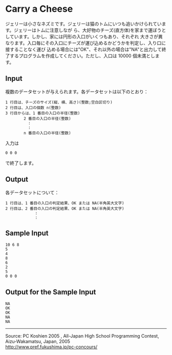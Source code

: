 # Carry a Cheese

ジェリーは小さなネズミです。ジェリーは猫のトムにいつも追いかけられています。ジェリーはトムに注意しなが ら、大好物のチーズ(直方体)を家まで運ぼうとしています。しかし、家には円形の入口がいくつもあり、それぞれ 大きさが異なります。入口毎にその入口にチーズが運び込めるかどうかを判定し、入り口に接することなく運び 込める場合には"OK"、それ以外の場合は"NA"と出力して終了するプログラムを作成してください。ただし、入口は 10000 個未満とします。

## Input

複数のデータセットが与えられます。各データセットは以下のとおり：

    1 行目は、チーズのサイズ(縦、横、高さ)(整数;空白区切り)
    2 行目は、入口の個数 n(整数)
    3 行目からは、1 番目の入口の半径(整数)
            2 番目の入口の半径(整数)
              :
              :
            n 番目の入口の半径(整数)

入力は

    0 0 0

で終了します。

## Output

各データセットについて：

    1 行目は、1 番目の入口の判定結果、OK または NA(半角英大文字)
    2 行目は、2 番目の入口の判定結果、OK または NA(半角英大文字)
                 :
                 :

## Sample Input

    10 6 8
    5
    4
    8
    6
    2
    5
    0 0 0

## Output for the Sample Input

    NA
    OK
    OK
    NA
    NA

* * *

Source: PC Koshien 2005 , All-Japan High School Programming Contest, Aizu-Wakamatsu, Japan, 2005   
<http://www.pref.fukushima.jp/pc-concours/>